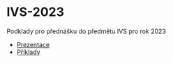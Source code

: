 # IVS-2023
Podklady pro přednášku do předmětu IVS pro rok 2023

* [Prezentace](https://github.com/regeciovad/IVS-2023/blob/main/slides.pdf)
* [Příklady](https://github.com/regeciovad/IVS-2023/tree/main/examples) 
